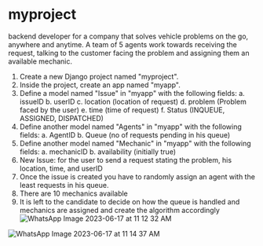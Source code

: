# myproject
 backend developer for a company that solves vehicle problems on the go, anywhere and anytime. A team of 5 agents work towards receiving the request, talking to the customer facing the problem and assigning them an available mechanic.
 1. Create a new Django project named "myproject".
2. Inside the project, create an app named "myapp".
3. Define a model named "Issue" in "myapp" with the following fields:
a. issueID
b. userID
c. location (location of request)
d. problem (Problem faced by the user)
e. time (time of request)
f. Status (INQUEUE, ASSIGNED, DISPATCHED)
4. Define another model named "Agents" in "myapp" with the following fields:
a. AgentID
b. Queue (no of requests pending in his queue)
5. Define another model named "Mechanic" in "myapp" with the following fields:
a. mechanicID
b. availability (initially true)
6. New Issue: for the user to send a request stating the problem, his location, time, and userID
7. Once the issue is created you have to randomly assign an agent with the least requests in his
queue.
9. There are 10 mechanics available
10. It is left to the candidate to decide on how the queue is handled and mechanics are assigned
and create the algorithm accordingly
![WhatsApp Image 2023-06-17 at 11 12 32 AM](https://github.com/keerthanarao02/myproject/assets/102549038/ca67accc-30e0-402b-9c60-1ba186638435)





![WhatsApp Image 2023-06-17 at 11 14 37 AM](https://github.com/keerthanarao02/myproject/assets/102549038/56bec041-037f-4f23-9d29-a738bf642d78)

